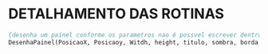 # DETALHAMENTO DAS ROTINAS

```pascal 
{desenha um painel conforme os parametros nao é possvel escrever dentro sem delimitar com gotoxy}
DesenhaPainel(PosicaoX, Posicaoy, Witdh, height, titulo, sombra, borda interna)
```
